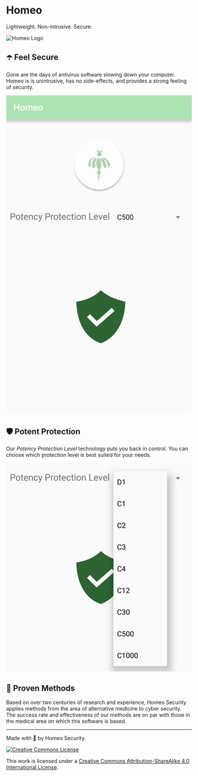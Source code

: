 # Homeo

Lightweight. Non-intrusive. Secure.

![Homeo Logo](https://i.imgur.com/9twKe3z.png)

## ☂️ Feel Secure 

Gone are the days of antivirus software slowing down your computer. Homeo is is unintrusive, has no side-effects, and provides a strong feeling of security.

![Homeo](https://github.com/Gigi33/Homeo/raw/master/screenshots/homeo.jpg)

## 🛡️ Potent Protection

Our *Potency Protection Level* technology puts you back in control. You can choose which protection level is best suited for your needs.

![Potency Protection Level](https://github.com/Gigi33/Homeo/raw/master/screenshots/pplvl.jpg)

## 💮 Proven Methods

Based on over two centuries of research and experience, Homeo Security applies methods from the area of alternative medicine to cyber security. The success rate and effectiveness of our methods are on par with those in the medical area on which this software is based.


----

Made with 🌿 by Homeo Security.

<a rel="license" href="http://creativecommons.org/licenses/by-sa/4.0/"><img alt="Creative Commons License" style="border-width:0" src="https://i.creativecommons.org/l/by-sa/4.0/88x31.png" /></a>

This work is licensed under a <a rel="license" href="http://creativecommons.org/licenses/by-sa/4.0/">Creative Commons Attribution-ShareAlike 4.0 International License</a>.